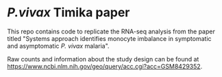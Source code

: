 # *P.vivax* Timika paper

This repo contains code to replicate the RNA-seq analysis from the paper titled "Systems approach identifies monocyte imbalance in symptomatic and asymptomatic *P. vivax* malaria". 

Raw counts and information about the study design can be found at https://www.ncbi.nlm.nih.gov/geo/query/acc.cgi?acc=GSM8429352.
